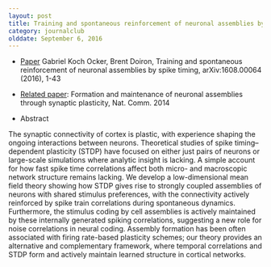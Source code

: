 ```yaml
---
layout: post
title: Training and spontaneous reinforcement of neuronal assemblies by spike timing, Arxiv (2016)
category: journalclub
olddate: September 6, 2016
---
```


* [Paper](https://arxiv.org/pdf/1608.00064v1.pdf) Gabriel Koch Ocker, Brent Doiron, Training and spontaneous reinforcement of neuronal assemblies by spike timing, arXiv:1608.00064 (2016), 1-43

* [Related paper](http://www.math.pitt.edu/~bdoiron/assets/litwinkumar_doiron_natcommu2014.pdf): Formation and maintenance of neuronal assemblies through synaptic plasticity, Nat. Comm. 2014

* Abstract

The synaptic connectivity of cortex is plastic, with experience shaping the ongoing interactions between neurons. Theoretical studies of spike timing–dependent plasticity (STDP) have focused on either just pairs of neurons or large-scale simulations where analytic insight is lacking. A simple account for how fast spike time correlations affect both micro- and macroscopic network structure remains lacking. We develop a low-dimensional mean field theory showing how STDP gives rise to strongly coupled assemblies of neurons with shared stimulus preferences, with the connectivity actively reinforced by spike train correlations during spontaneous dynamics. Furthermore, the stimulus coding by cell assemblies is actively maintained by these internally generated spiking correlations, suggesting a new role for noise correlations in neural coding. Assembly formation has been often associated with firing rate-based plasticity schemes; our theory provides an alternative and complementary framework, where temporal correlations and STDP form and actively maintain learned structure in cortical networks.
